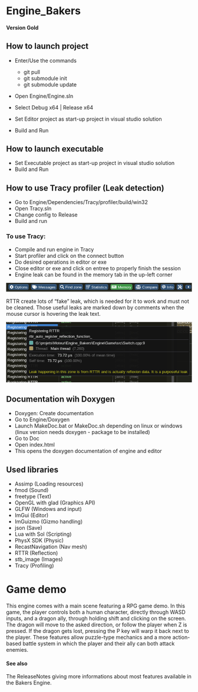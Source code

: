 # Engine_Bakers

#### Version Gold

## How to launch project
- Enter/Use the commands
    -  git pull
    -  git submodule init
    -  git submodule update

- Open Engine/Engine.sln
- Select Debug x64 | Release x64
- Set Editor project as start-up project in visual studio solution
- Build and Run

## How to launch executable
- Set Executable project as start-up project in visual studio solution
- Build and Run

## How to use Tracy profiler (Leak detection)
- Go to Engine/Dependencies/Tracy/profiler/build/win32
- Open Tracy.sln
- Change config to Release
- Build and run

### To use Tracy:
- Compile and run engine in Tracy
- Start profiler and click on the connect button
- Do desired operations in editor or exe
- Close editor or exe and click on entree to properly finish the session
- Engine leak can be found in the memory tab in the up-left corner

![Alt text](Showcase\Tracy\MenuBar.png "Memory")

RTTR create lots of “fake” leak, which is needed for it to work and must not be cleaned. Those useful leaks are marked down by comments when the mouse cursor is hovering the leak text.

![Alt text](Showcase\Tracy\RTTRLeak.png "Memory")

## Documentation wih Doxygen
- Doxygen: Create documentation
- Go to Engine/Doxygen
- Launch MakeDoc.bat or MakeDoc.sh depending on linux or windows (linux version needs doxygen - package to be installed)
- Go to Doc
- Open index.html
- This opens the doxygen documentation of engine and editor

## Used libraries
- Assimp (Loading resources)
- fmod (Sound)
- freetype (Text)
- OpenGL with glad (Graphics API)
- GLFW (Windows and input)
- ImGui (Editor)
- ImGuizmo (Gizmo handling)
- json (Save)
- Lua with Sol (Scripting)
- PhysX SDK (Physic)
- RecastNavigation (Nav mesh)
- RTTR (Reflection)
- stb_image (Images)
- Tracy (Profiling)


# Game demo
This engine comes with a main scene featuring a RPG game demo. In this game, the player controls both a human character, directly through WASD inputs, and a dragon ally, through holding shift and clicking on the screen. The dragon will move to the asked direction, or follow the player when Z is pressed. If the dragon gets lost, pressing the P key will warp it back next to the player. 
These features allow puzzle-type mechanics and a more action-based battle system in which the player and their ally can both attack enemies.



#### See also
The ReleaseNotes giving more informations about most features available in the Bakers Engine.